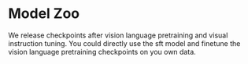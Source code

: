 # Model Zoo

We release checkpoints after vision language pretraining and visual instruction tuning. You could directly use the sft model and finetune the vision language pretraining checkpoints on you own data.

<!-- | model | Huggingface | ModelScope |
| :----: | :----: | :----: |
| ConvLLaVA | [sft]() | [sft]() | -->
